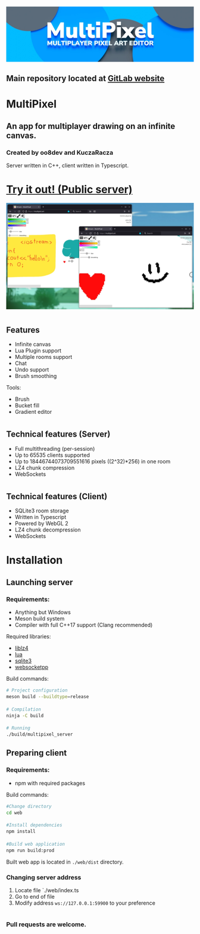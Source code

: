 ![Splash](contrib/splash.webp)

## **Main repository located at** [GitLab website](https://gitlab.com/oo8dev/multipixel)

# MultiPixel
## **An app for multiplayer drawing on an infinite canvas.**
### Created by oo8dev and KuczaRacza

Server written in C++, client written in Typescript.

# **[Try it out! (Public server)](https://multipixl.art)**


![Preview](contrib/preview.webp)

#

## Features
- Infinite canvas
- Lua Plugin support
- Multiple rooms support
- Chat
- Undo support
- Brush smoothing

Tools:
- Brush
- Bucket fill
- Gradient editor
#

## Technical features (Server)
- Full multithreading (per-session)
- Up to 65535 clients supported
- Up to 18446744073709551616 pixels ((2^32)*256) in one room
- LZ4 chunk compression
- WebSockets

#

## Technical features (Client)
- SQLite3 room storage
- Written in Typescript
- Powered by WebGL 2
- LZ4 chunk decompression
- WebSockets

# Installation

## Launching server
### Requirements:

- Anything but Windows
- Meson build system
- Compiler with full C++17 support (Clang recommended)

Required libraries: 

- [liblz4](https://github.com/lz4/lz4)
- [lua](https://www.lua.org/)
- [sqlite3](https://sqlite.org/index.html)
- [websocketpp](https://github.com/zaphoyd/websocketpp)

Build commands:
```bash
# Project configuration
meson build --buildtype=release

# Compilation
ninja -C build

# Running
./build/multipixel_server

```

## Preparing client
### Requirements:
- npm with required packages

Build commands: 
```bash
#Change directory
cd web

#Install dependencies
npm install

#Build web application
npm run build:prod
```

Built web app is located in `./web/dist` directory.

### Changing server address
1. Locate file `./web/index.ts
2. Go to end of file
3. Modify address `ws://127.0.0.1:59900` to your preference

#
### Pull requests are welcome.